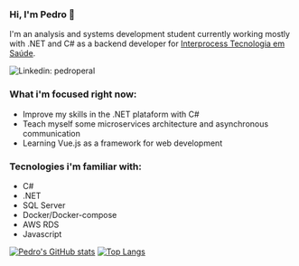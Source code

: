 ### Hi, I'm Pedro 👋

I'm an analysis and systems development student currently working mostly with .NET and C# as a backend developer for [Interprocess Tecnologia em Saúde](https://www.interprocess.com.br/).

![Linkedin: pedroperal](https://img.shields.io/badge/-PedroPeral-blue?style=flat-square&logo=Linkedin&logoColor=white&link=https://www.linkedin.com/in/pedroperal/)

### What i'm focused right now:

- Improve my skills in the .NET plataform with C#
- Teach myself some microservices architecture and asynchronous communication
- Learning Vue.js as a framework for web development

### Tecnologies i'm familiar with:
- C#
- .NET
- SQL Server
- Docker/Docker-compose
- AWS RDS
- Javascript

[![Pedro's GitHub stats](https://github-readme-stats.vercel.app/api?username=pdperal&show_icons=true&count_private=true&layout=compact&hide=stars)](https://github.com/anuraghazra/github-readme-stats)
[![Top Langs](https://github-readme-stats.vercel.app/api/top-langs/?username=pdperal&layout=compact&langs_count=8)](https://github.com/anuraghazra/github-readme-stats)
